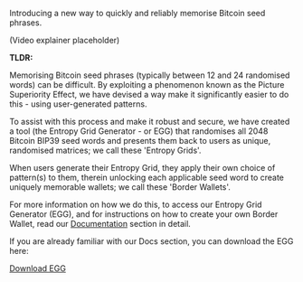 Introducing a new way to quickly and reliably memorise Bitcoin seed phrases.

(Video explainer placeholder)

**TLDR:**

Memorising Bitcoin seed phrases (typically between 12 and 24 randomised words) can be difficult. By exploiting a phenomenon known as the Picture Superiority Effect, we have devised a way make it significantly easier to do this - using user-generated patterns.

To assist with this process and make it robust and secure, we have created a tool (the Entropy Grid Generator - or EGG) that randomises all 2048 Bitcoin BIP39 seed words and presents them back to users as unique, randomised matrices; we call these 'Entropy Grids'.

When users generate their Entropy Grid, they apply their own choice of pattern(s) to them, therein unlocking each applicable seed word to create uniquely memorable wallets; we call these 'Border Wallets'.

For more information on how we do this, to access our Entropy Grid Generator (EGG), and for instructions on how to create your own Border Wallet, read our [Documentation](/docs) section in detail.

If you are already familiar with our Docs section, you can download the EGG here:

[Download EGG](/download)
